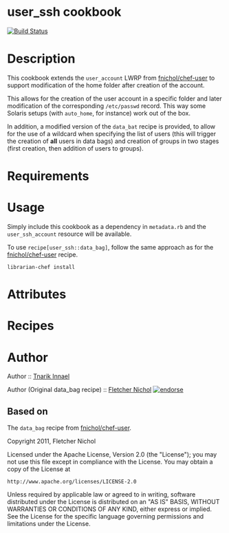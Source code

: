# user_ssh cookbook

[![Build Status](https://secure.travis-ci.org/tnarik/chef-user_ssh.png)](http://travis-ci.org/tnarik/chef-user_ssh)

# Description

This cookbook extends the `user_account` LWRP from [fnichol/chef-user](https://github.com/fnichol/chef-user) to support modification of the home folder after creation of the account.

This allows for the creation of the user account in a specific folder and later modification of the corresponding `/etc/passwd` record. This way some Solaris setups (with `auto_home`, for instance) work out of the box.

In addition, a modified version of the `data_bat` recipe is provided, to allow for the use of a wildcard when specifying the list of users (this will trigger the creation of **all** users in data bags) and creation of groups in two stages (first creation, then addition of users to groups).

# Requirements

# Usage

Simply include this cookbook as a dependency in `metadata.rb` and the `user_ssh_account` resource will be available.

To use `recipe[user_ssh::data_bag]`, follow the same approach as for the [fnichol/chef-user](https://github.com/fnichol/chef-user) recipe.

    librarian-chef install

# Attributes

# Recipes


# Author

Author :: [Tnarik Innael](tnarik@lecafeautomatique.co.uk)

Author (Original data_bag recipe) :: [Fletcher Nichol](fnichol@nichol.ca) [![endorse](http://api.coderwall.com/fnichol/endorsecount.png)](http://coderwall.com/fnichol)

## Based on

The `data_bag` recipe from [fnichol/chef-user](https://github.com/fnichol/chef-user).

Copyright 2011, Fletcher Nichol

Licensed under the Apache License, Version 2.0 (the "License");
you may not use this file except in compliance with the License.
You may obtain a copy of the License at

    http://www.apache.org/licenses/LICENSE-2.0

Unless required by applicable law or agreed to in writing, software
distributed under the License is distributed on an "AS IS" BASIS,
WITHOUT WARRANTIES OR CONDITIONS OF ANY KIND, either express or implied.
See the License for the specific language governing permissions and
limitations under the License.




[repo]:         https://github.com/fnichol/chef-user
[issues]:       https://github.com/fnichol/chef-user/issues
